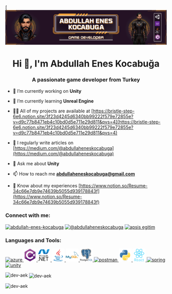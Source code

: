 [![MasterHead](https://github.com/dev-aek/dev-aek/blob/main/Game%20developer.png)
<h1 align="center">Hi 👋, I'm Abdullah Enes Kocabuğa</h1>
<h3 align="center">A passionate game developer from Turkey</h3>

- 🔭 I’m currently working on **Unity**

- 🌱 I’m currently learning **Unreal Engine**

- 👨‍💻 All of my projects are available at [https://bristle-step-6e6.notion.site/3f23d4245d6340bb99222f579e72855e?v=d9c77b8471eb4c10bd0d5e711e29d811&pvs=4](https://bristle-step-6e6.notion.site/3f23d4245d6340bb99222f579e72855e?v=d9c77b8471eb4c10bd0d5e711e29d811&pvs=4)

- 📝 I regularly write articles on [https://medium.com/@abdullaheneskocabuga](https://medium.com/@abdullaheneskocabuga)

- 💬 Ask me about **Unity**

- 📫 How to reach me **abdullaheneskocabuga@gmail.com**

- 📄 Know about my experiences [https://www.notion.so/Resume-34c66e7db9e74639b5055d939178843f](https://www.notion.so/Resume-34c66e7db9e74639b5055d939178843f)

<h3 align="left">Connect with me:</h3>
<p align="left">
<a href="https://linkedin.com/in/abdullah-enes-kocabuga" target="blank"><img align="center" src="https://raw.githubusercontent.com/rahuldkjain/github-profile-readme-generator/master/src/images/icons/Social/linked-in-alt.svg" alt="abdullah-enes-kocabuga" height="30" width="40" /></a>
<a href="https://medium.com/@abdullaheneskocabuga" target="blank"><img align="center" src="https://raw.githubusercontent.com/rahuldkjain/github-profile-readme-generator/master/src/images/icons/Social/medium.svg" alt="@abdullaheneskocabuga" height="30" width="40" /></a>
<a href="https://www.youtube.com/c/apsis egitim" target="blank"><img align="center" src="https://raw.githubusercontent.com/rahuldkjain/github-profile-readme-generator/master/src/images/icons/Social/youtube.svg" alt="apsis egitim" height="30" width="40" /></a>
</p>

<h3 align="left">Languages and Tools:</h3>
<p align="left"> <a href="https://azure.microsoft.com/en-in/" target="_blank" rel="noreferrer"> <img src="https://www.vectorlogo.zone/logos/microsoft_azure/microsoft_azure-icon.svg" alt="azure" width="40" height="40"/> </a> <a href="https://www.w3schools.com/cs/" target="_blank" rel="noreferrer"> <img src="https://raw.githubusercontent.com/devicons/devicon/master/icons/csharp/csharp-original.svg" alt="csharp" width="40" height="40"/> </a> <a href="https://dotnet.microsoft.com/" target="_blank" rel="noreferrer"> <img src="https://raw.githubusercontent.com/devicons/devicon/master/icons/dot-net/dot-net-original-wordmark.svg" alt="dotnet" width="40" height="40"/> </a> <a href="https://www.java.com" target="_blank" rel="noreferrer"> <img src="https://raw.githubusercontent.com/devicons/devicon/master/icons/java/java-original.svg" alt="java" width="40" height="40"/> </a> <a href="https://www.mysql.com/" target="_blank" rel="noreferrer"> <img src="https://raw.githubusercontent.com/devicons/devicon/master/icons/mysql/mysql-original-wordmark.svg" alt="mysql" width="40" height="40"/> </a> <a href="https://www.postgresql.org" target="_blank" rel="noreferrer"> <img src="https://raw.githubusercontent.com/devicons/devicon/master/icons/postgresql/postgresql-original-wordmark.svg" alt="postgresql" width="40" height="40"/> </a> <a href="https://postman.com" target="_blank" rel="noreferrer"> <img src="https://www.vectorlogo.zone/logos/getpostman/getpostman-icon.svg" alt="postman" width="40" height="40"/> </a> <a href="https://www.python.org" target="_blank" rel="noreferrer"> <img src="https://raw.githubusercontent.com/devicons/devicon/master/icons/python/python-original.svg" alt="python" width="40" height="40"/> </a> <a href="https://reactjs.org/" target="_blank" rel="noreferrer"> <img src="https://raw.githubusercontent.com/devicons/devicon/master/icons/react/react-original-wordmark.svg" alt="react" width="40" height="40"/> </a> <a href="https://spring.io/" target="_blank" rel="noreferrer"> <img src="https://www.vectorlogo.zone/logos/springio/springio-icon.svg" alt="spring" width="40" height="40"/> </a> <a href="https://unity.com/" target="_blank" rel="noreferrer"> <img src="https://www.vectorlogo.zone/logos/unity3d/unity3d-icon.svg" alt="unity" width="40" height="40"/> </a> </p>

<p><img align="left" src="https://github-readme-stats.vercel.app/api/top-langs?username=dev-aek&show_icons=true&locale=en&layout=compact" alt="dev-aek" /></p>

<p>&nbsp;<img align="center" src="https://github-readme-stats.vercel.app/api?username=dev-aek&show_icons=true&locale=en" alt="dev-aek" /></p>

<p><img align="center" src="https://github-readme-streak-stats.herokuapp.com/?user=dev-aek&" alt="dev-aek" /></p>
